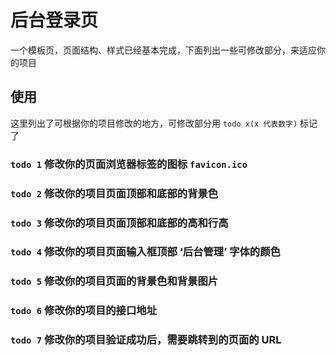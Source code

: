 # 后台登录页

一个模板页，页面结构、样式已经基本完成，下面列出一些可修改部分，来适应你的项目

## 使用

这里列出了可根据你的项目修改的地方，可修改部分用 `todo x(x 代表数字)` 标记了

### `todo 1` 修改你的页面浏览器标签的图标 `favicon.ico`

### `todo 2` 修改你的项目页面顶部和底部的背景色

### `todo 3` 修改你的项目页面顶部和底部的高和行高

### `todo 4` 修改你的项目页面输入框顶部 ‘后台管理’ 字体的颜色

### `todo 5` 修改你的项目页面的背景色和背景图片

### `todo 6` 修改你的项目的接口地址

### `todo 7` 修改你的项目验证成功后，需要跳转到的页面的 URL
